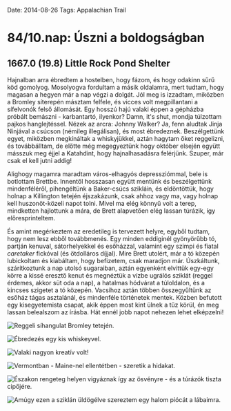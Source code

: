 Date: 2014-08-26
Tags: Appalachian Trail

# 84/10.nap: Úszni a boldogságban

## 1667.0 (19.8) Little Rock Pond Shelter

Hajnalban arra ébredtem a hostelben, hogy fázom, és hogy odakinn sűrű köd gomolyog. Mosolyogva fordultam a másik oldalamra, mert tudtam, hogy magasan a hegyen már a nap végzi a dolgát. Jól meg is izzadtam, miközben a Bromley síterepén másztam felfele, és vicces volt megpillantani a sífelvonók felső állomását. Egy hosszú hajú valaki éppen a gépházba próbált bemászni - karbantartó, ilyenkor? Damn, it's shut, mondja túlzottam pajkos hanglejtéssel. Nézek az arcra: Johnny Walker? Ja, fenn aludtak Jinja Ninjával a csúcson (némileg illegálisan), és most ébredeznek. Beszélgettünk egyet, miközben megkínáltak a whiskyjükkel, aztán hagytam őket reggelizni, és továbbálltam, de előtte még megegyeztünk hogy október elsején együtt másszuk meg éjjel a Katahdint, hogy hajnalhasadásra felérjünk. Szuper, már csak el kell jutni addig!

Alighogy magamra maradtam város-elhagyós depressziómmal, bele is botlottam Brettbe. Innentől hosszasan együtt mentünk és beszélgettünk mindenféléről, pihengéltünk a Baker-csúcs szikláin, és eldöntöttük, hogy holnap a Killington tetején éjszakázunk, csak ahhoz vagy ma, vagy holnap kell huszonöt-közeli napot tolni. Mivel ma elég könnyű volt a terep, mindketten hajlottunk a mára, de Brett alapvetően elég lassan túrázik, így előresprinteltem.

És amint megérkeztem az eredetileg is tervezett helyre, egyből tudtam, hogy nem lesz ebből továbbmenés. Egy minden eddiginél gyönyörűbb tó, partján kenuval, sátorhelyekkel és esőházzal, valamint egy szimpi és fiatal *caretaker* fickóval (és ötdolláros díjjal). Mire Brett utolért, már a tó közepén lubickoltam és kiabáltam, hogy befizetem, csak maradjon már. Úszkáltunk, szárítkoztunk a nap utolsó sugaraiban, aztán egyenként elvittük egy-egy körre a kissé eresztő kenut és megnéztük a vízbe ugrálós sziklát (reggel érdemes, akkor süt oda a nap), a hatalmas hódvárat a túloldalon, és a kincses szigetet a tó közepén. Vacsihoz aztán többen összegyűltünk az esőház tágas asztalánál, és mindenféle történetek mentek. Közben befutott egy kisegyetemista csapat, akik éppen most kint ülnek a tűz körül, én meg lassan belealszom az írásba. Hát ennél jobb napot nehezen lehet elképzelni!

![Reggeli síhangulat Bromley tetején.](https://lh3.googleusercontent.com/-dBBFYtkf8CI/VDWngQUvTiI/AAAAAAAAIF0/PdQ62Zz-pv8/s1152-Ic42/140826_084542.jpg)

![Ébredezés egy kis whiskeyvel.](https://lh3.googleusercontent.com/-4lHHFnyLuVg/VDWnhCO6ZUI/AAAAAAAAIGQ/clTujLdMmT8/s1152-Ic42/140826_085422.jpg)

![Valaki nagyon kreatív volt!](https://lh3.googleusercontent.com/-irwTOvOY2YQ/VDWnhfbgEWI/AAAAAAAAIGI/T1_6H6BMylg/s800-Ic42/140826_121749.jpg)

![Vermontban - Maine-nel ellentétben - szeretik a hidakat.](https://lh3.googleusercontent.com/-eIL0DXqnNm8/VDWniB--MLI/AAAAAAAAIGU/bNo4OuoQCz8/s800-Ic42/140826_150330.jpg)

![Északon rengeteg helyen vigyáznak így az ösvényre - és a túrázók tiszta cipőjére.](https://lh3.googleusercontent.com/-SsLduH42FHs/VDWnjC9iJbI/AAAAAAAAIGk/v5M9Ihc3weE/s800-Ic42/140826_162831.jpg)

![Amúgy ezen a sziklán üldögélve szereztem egy halom piócát a lábaimra.](https://lh3.googleusercontent.com/-Oe5ClBCG7mU/VDWnisKaB6I/AAAAAAAAIGg/xdNFxDv8b_Q/s800-Ic42/140826_162711.jpg)